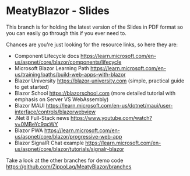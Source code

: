 # MeatyBlazor - Slides

This branch is for holding the latest version of the Slides in PDF format so you can easily go through this if you ever need to.

Chances are you're just looking for the resource links, so here they are:

- Component Lifecycle docs https://learn.microsoft.com/en-us/aspnet/core/blazor/components/lifecycle
- Microsoft Blazor Learning Path https://learn.microsoft.com/en-us/training/paths/build-web-apps-with-blazor
- Blazor University https://blazor-university.com (simple, practical guide to get started)
- Blazor School https://blazorschool.com (more detailed tutorial with emphasis on Server VS WebAssembly)
- Blazor MAUI https://learn.microsoft.com/en-us/dotnet/maui/user-interface/controls/blazorwebview
- .Net 8 Full-Stack news https://www.youtube.com/watch?v=0MBeYc9qcWY
- Blazor PWA https://learn.microsoft.com/en-us/aspnet/core/blazor/progressive-web-app
- Blazor SignalR Chat example https://learn.microsoft.com/en-us/aspnet/core/blazor/tutorials/signalr-blazor

Take a look at the other branches for demo code
https://github.com/ZippoLag/MeatyBlazor/branches